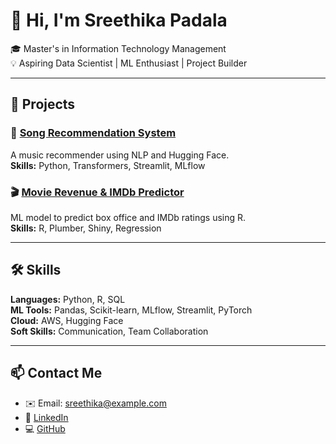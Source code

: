 
# 👋 Hi, I'm Sreethika Padala  
🎓 Master's in Information Technology Management  
💡 Aspiring Data Scientist | ML Enthusiast | Project Builder  

---

## 🚀 Projects

### 🎵 [Song Recommendation System](https://github.com/your-github/song-recommendation)
A music recommender using NLP and Hugging Face.  
**Skills:** Python, Transformers, Streamlit, MLflow

### 🎬 [Movie Revenue & IMDb Predictor](https://github.com/your-github/movie-predictor)
ML model to predict box office and IMDb ratings using R.  
**Skills:** R, Plumber, Shiny, Regression

---

## 🛠 Skills
**Languages:** Python, R, SQL  
**ML Tools:** Pandas, Scikit-learn, MLflow, Streamlit, PyTorch  
**Cloud:** AWS, Hugging Face  
**Soft Skills:** Communication, Team Collaboration

---

## 📫 Contact Me
- ✉️ Email: sreethika@example.com  
- 💼 [LinkedIn](https://www.linkedin.com/in/your-linkedin)  
- 💻 [GitHub](https://github.com/sreethika)  

